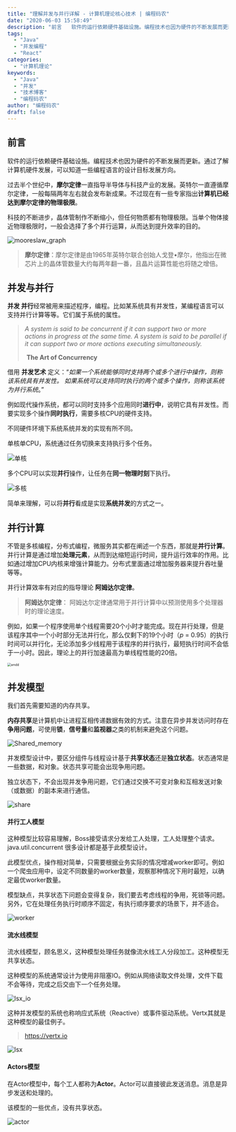 ```yaml
---
title: "理解并发与并行详解 - 计算机理论核心技术 | 编程码农"
date: "2020-06-03 15:58:49"
description: "前言 ​	软件的运行依赖硬件基础设施。编程技术也因为硬件的不断发展而更新。通过了解计算机硬件发展，可以知道一些编程语言的设计目标发展方向。 过去半个世纪中，摩尔定律一直指导半导体与科技产业的发展。英特尔一直遵循摩尔定律，一般每隔两年左右就会发布新成果。不过现在有一些专家指出计算机已经达到摩尔定律的物..."
tags:
  - "Java"
  - "并发编程"
  - "React"
categories:
  - "计算机理论"
keywords:
  - "Java"
  - "并发"
  - "技术博客"
  - "编程码农"
author: "编程码农"
draft: false
---
```


## 前言

​	软件的运行依赖硬件基础设施。编程技术也因为硬件的不断发展而更新。通过了解计算机硬件发展，可以知道一些编程语言的设计目标发展方向。

过去半个世纪中，**摩尔定律**一直指导半导体与科技产业的发展。英特尔一直遵循摩尔定律，一般每隔两年左右就会发布新成果。不过现在有一些专家指出**计算机已经达到摩尔定律的物理极限**。

科技的不断进步，晶体管制作不断缩小，但任何物质都有物理极限。当单个物体接近物理极限时，一般会选择了多个并行运算，从而达到提升效率的目的。



![mooreslaw_graph](https://blogs-on.oss-cn-beijing.aliyuncs.com/imgs/mooreslaw_graph.png)

> **摩尔定律**：摩尔定律是由1965年英特尔联合创始人戈登•摩尔，他指出在微芯片上的晶体管数量大约每两年翻一番，且晶片运算性能也将随之增倍。



## 并发与并行

**并发 并行**经常被用来描述程序，编程。比如某系统具有并发性，某编程语言可以支持并行计算等等。它们属于系统的属性。



> *A system is said to be* *concurrent* *if it can support two or more actions* *in progress* *at the same time. A system is said to be* *parallel* *if it can support two or more actions executing simultaneously.*
>
> ​																										**The Art of Concurrency**

借用 **并发艺术** 定义：“*如果一个系统能够同时支持两个或多个进行中操作，则称该系统具有并发性。 如果系统可以支持同时执行的两个或多个操作，则称该系统为并行系统*。”

例如现代操作系统，都可以同时支持多个应用同时**进行中**，说明它具有并发性。而要实现多个操作**同时执行**，需要多核CPU的硬件支持。

不同硬件环境下系统系统并发的实现有所不同。

单核单CPU，系统通过任务切换来支持执行多个任务。

![单核](https://blogs-on.oss-cn-beijing.aliyuncs.com/imgs/%E5%8D%95%E6%A0%B8.png)

多个CPU可以实现**并行**操作，让任务在**同一物理时刻**下执行。

![多核](https://blogs-on.oss-cn-beijing.aliyuncs.com/imgs/%E5%A4%9A%E6%A0%B8-1181784.png)

简单来理解，可以将**并行**看成是实现**系统并发**的方式之一。



## 并行计算

不管是多核编程，分布式编程，微服务其实都在阐述一个东西，那就是**并行计算**。并行计算是通过增加**处理元素**，从而到达缩短运行时间，提升运行效率的作用。比如通过增加CPU内核来增强计算能力。分布式里面通过增加服务器来提升吞吐量等等。

并行计算效率有对应的指导理论 **阿姆达尔定律**。

> **阿姆达尔定律**： 阿姆达尔定律通常用于并行计算中以预测使用多个处理器时的理论速度。



例如，如果一个程序使用单个线程需要20个小时才能完成。现在并行处理，但是该程序其中一个小时部分无法并行化，那么仅剩下的19个小时（*p* = 0.95）的执行时间可以并行化，无论添加多少线程用于该程序的并行执行，最短执行时间不会低于一小时。因此，理论上的并行加速最高为单线程性能的20倍。

<img src="https://blogs-on.oss-cn-beijing.aliyuncs.com/imgs/amdd.png" alt="amdd" style="zoom:50%;" />





## 并发模型

我们首先需要知道的内存共享。

 **内存共享**是计算机中让进程互相传递数据有效的方式。注意在异步并发访问时存在**争用问题**，可使用**锁**，**信号量**和**监视器**之类的机制来避免这个问题。

![Shared_memory](https://blogs-on.oss-cn-beijing.aliyuncs.com/imgs/Shared_memory-1250777.png)



并发模型设计中，要区分组件与线程设计基于**共享状态**还是**独立状态**。状态通常是一些数据，和对象。状态共享可能会出现争用问题。

独立状态下，不会出现并发争用问题，它们通过交换不可变对象和互相发送对象（或数据）的副本来进行通信。



![share](https://blogs-on.oss-cn-beijing.aliyuncs.com/imgs/share-1264875.png)



#### 并行工人模型

这种模型比较容易理解，Boss接受请求分发给工人处理，工人处理整个请求。 java.util.concurrent 很多设计都是基于此模型设计。

此模型优点，操作相对简单，只需要根据业务实际的情况增减worker即可。例如一个爬虫应用中，设定不同数量的worker数量，观察那种情况下用时最短，以确定最优worker数量。

模型缺点，共享状态下问题会变得复杂，我们要去考虑线程的争用，死锁等问题。另外，它在处理任务执行时顺序不固定，有执行顺序要求的场景下，并不适合。



![worker](https://blogs-on.oss-cn-beijing.aliyuncs.com/imgs/worker.png)



#### 流水线模型

流水线模型，顾名思义，这种模型处理任务就像流水线工人分段加工。这种模型无共享状态。

这种模型的系统通常设计为使用非阻塞IO。例如从网络读取文件处理，文件下载不会等待，完成之后交由下一个任务处理。

![lsx_io](https://blogs-on.oss-cn-beijing.aliyuncs.com/imgs/lsx_io-1327998.png)

这种并发模型的系统也称响应式系统（Reactive）或事件驱动系统。Vertx其就是这种模型的最佳例子。

> https://vertx.io

![lsx](https://blogs-on.oss-cn-beijing.aliyuncs.com/imgs/lsx.png)

#### Actors模型

在Actor模型中，每个工人都称为**Actor**。Actor可以直接彼此发送消息。消息是异步发送和处理的。

该模型的一些优点，没有共享状态。

![actor](https://blogs-on.oss-cn-beijing.aliyuncs.com/imgs/actor-1328511.png)

​	

